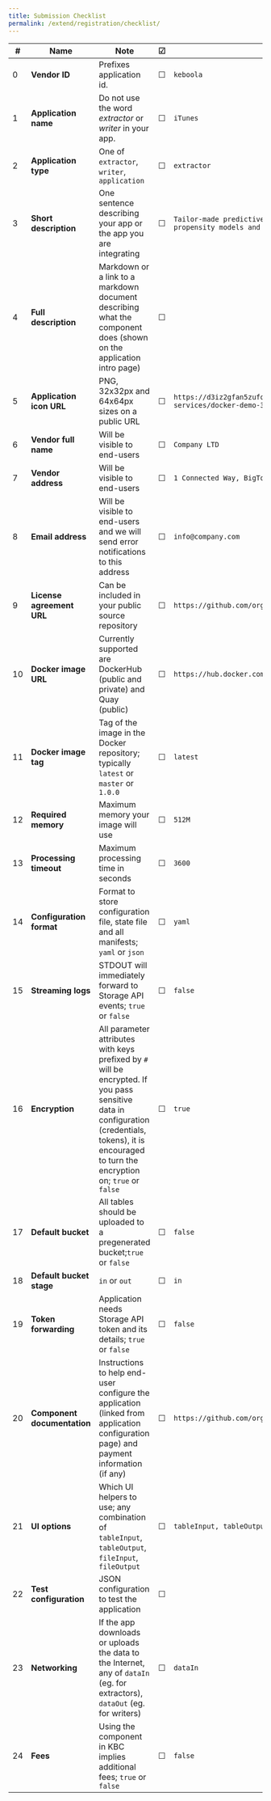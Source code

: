 ```yaml
---
title: Submission Checklist
permalink: /extend/registration/checklist/
---
```


| # | Name | Note | &#9745; | Example | 
| --- | ----- | ---- | ---- | ---- |  
| 0 | **Vendor ID** | Prefixes application id.  | &#9744; | `keboola` | 
| 1 | **Application name** | Do not use the word *extractor* or *writer* in your app.  | &#9744; | `iTunes` | 
| 2 | **Application type** | One of `extractor`, `writer`, `application` | &#9744; | `extractor` |
| 3 | **Short description** | One sentence describing your app or the app you are integrating | &#9744; | `Tailor-made predictive models (recommendation engines, propensity models and many more) in R` |
| 4 | **Full description** | Markdown or a link to a markdown document describing what the component does (shown on the application intro page)| &#9744; |  |
| 5 | **Application icon URL** | PNG, 32x32px and 64x64px sizes on a public URL | &#9744; | `https://d3iz2gfan5zufq.cloudfront.net/images/cloud-services/docker-demo-32-1.png` | 
| 6 | **Vendor full name** | Will be visible to end-users | &#9744; | `Company LTD` | 
| 7 | **Vendor address** |  Will be visible to end-users  | &#9744; | `1 Connected Way, BigTown, CS` | 
| 8 | **Email address** | Will be visible to end-users and we will send error notifications to this address | &#9744; | `info@company.com` | 
| 9 | **License agreement URL** | Can be included in your public source repository | &#9744; | `https://github.com/org/reponame/master/blob/LICENSE.md` |
| 10 | **Docker image URL** | Currently supported are DockerHub (public and private) and Quay (public) | &#9744; | `https://hub.docker.com/r/keboola/docker-demo` |
| 11 | **Docker image tag** | Tag of the image in the Docker repository; typically `latest` or `master` or `1.0.0` | &#9744; | `latest` |
| 12 | **Required memory**  | Maximum memory your image will use | &#9744; | `512M` |
| 13 | **Processing timeout**  | Maximum processing time in seconds | &#9744; | `3600` |
| 14 | **Configuration format**  | Format to store configuration file, state file and all manifests; `yaml` or `json` | &#9744; | `yaml` |
| 15 | **Streaming logs**  | STDOUT will immediately forward to Storage API events; `true` or `false` | &#9744; | `false` |
| 16 | **Encryption** | All parameter attributes with keys prefixed by `#` will be encrypted. If you pass sensitive data in configuration (credentials, tokens), it is encouraged to turn the encryption on; `true` or `false` | &#9744; | `true` |
| 17 | **Default bucket** | All tables should be uploaded to a pregenerated bucket;`true` or `false` | &#9744; | `false` |
| 18 | **Default bucket stage** | `in` or `out` | &#9744; | `in` |
| 19 | **Token forwarding** | Application needs Storage API token and its details; `true` or `false` | &#9744; | `false` |
| 20 | **Component documentation** | Instructions to help end-user configure the application (linked from application configuration page) and payment information (if any) | &#9744; | `https://github.com/org/reponame/master/blob/CONFIGURATION.md` |
| 21 | **UI options** | Which UI helpers to use; any combination of `tableInput`, `tableOutput`, `fileInput`, `fileOutput`| &#9744; | `tableInput, tableOutput` |
| 22 | **Test configuration** | JSON configuration to test the application | &#9744; |  |
| 23 | **Networking** | If the app downloads or uploads the data to the Internet, any of `dataIn` (eg. for extractors), `dataOut` (eg. for writers) | &#9744; | `dataIn` |
| 24 | **Fees** | Using the component in KBC implies additional fees; `true` or `false` | &#9744; | `false` |
